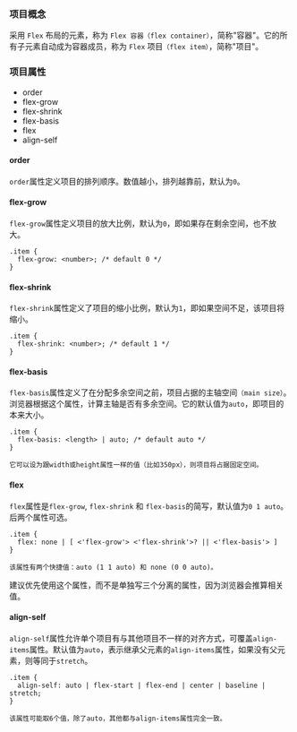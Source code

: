 ### 项目概念
采用 `Flex` 布局的元素，称为 `Flex 容器（flex container）`，简称"容器"。它的所有子元素自动成为容器成员，称为 `Flex` 项目`（flex item）`，简称"项目"。

### 项目属性
* order
* flex-grow
* flex-shrink
* flex-basis
* flex
* align-self

#### order
`order`属性定义项目的排列顺序。数值越小，排列越靠前，默认为`0`。

#### flex-grow
`flex-grow`属性定义项目的放大比例，默认为`0`，即如果存在剩余空间，也不放大。

```
.item {
  flex-grow: <number>; /* default 0 */
}
```

#### flex-shrink
`flex-shrink`属性定义了项目的缩小比例，默认为`1`，即如果空间不足，该项目将缩小。

```
.item {
  flex-shrink: <number>; /* default 1 */
}
```

#### flex-basis
`flex-basis`属性定义了在分配多余空间之前，项目占据的主轴空间`（main size）`。浏览器根据这个属性，计算主轴是否有多余空间。它的默认值为`auto`，即项目的本来大小。

```
.item {
  flex-basis: <length> | auto; /* default auto */
}

它可以设为跟width或height属性一样的值（比如350px），则项目将占据固定空间。
```

#### flex
`flex`属性是`flex-grow`, `flex-shrink` 和 `flex-basis`的简写，默认值为`0 1 auto`。后两个属性可选。

```
.item {
  flex: none | [ <'flex-grow'> <'flex-shrink'>? || <'flex-basis'> ]
}

该属性有两个快捷值：auto (1 1 auto) 和 none (0 0 auto)。
```

建议优先使用这个属性，而不是单独写三个分离的属性，因为浏览器会推算相关值。

#### align-self
`align-self`属性允许单个项目有与其他项目不一样的对齐方式，可覆盖`align-items`属性。默认值为`auto`，表示继承父元素的`align-items`属性，如果没有父元素，则等同于`stretch`。

```
.item {
  align-self: auto | flex-start | flex-end | center | baseline | stretch;
}

该属性可能取6个值，除了auto，其他都与align-items属性完全一致。
```